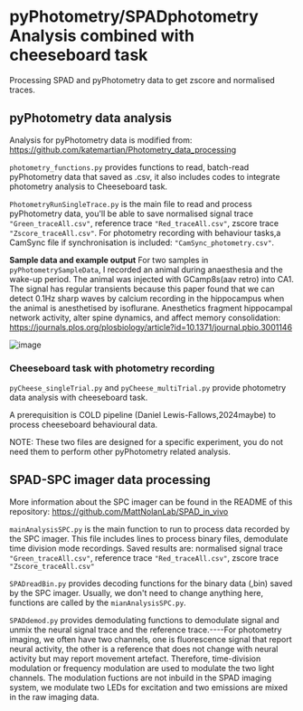 # pyPhotometry/SPADphotometry Analysis combined with cheeseboard task
 Processing SPAD and pyPhotometry data to get zscore and normalised traces.
## pyPhotometry data analysis
Analysis for pyPhotometry data is modified from:
https://github.com/katemartian/Photometry_data_processing

`photometry_functions.py` provides functions to read, batch-read pyPhotometry data that saved as .csv, it also includes codes to integrate photometry analysis to Cheeseboard task.

`PhotometryRunSingleTrace.py` is the main file to read and process pyPhotometry data, you'll be able to save normalised signal trace `"Green_traceAll.csv"`, reference trace `"Red_traceAll.csv"`, zscore trace `"Zscore_traceAll.csv"`. For photometry recording with behaviour tasks,a CamSync file if synchronisation is included: `"CamSync_photometry.csv"`.

**Sample data and example output**
For two samples in `pyPhotometrySampleData`, I recorded an animal during anaesthesia and the wake-up period. The animal was injected with GCamp8s(aav retro) into CA1. The signal has regular transients because this paper found that we can detect 0.1Hz sharp waves by calcium recording in the hippocampus when the animal is anesthetised by isoflurane.
Anesthetics fragment hippocampal network activity, alter spine dynamics, and affect memory consolidation: https://journals.plos.org/plosbiology/article?id=10.1371/journal.pbio.3001146

![image](https://github.com/user-attachments/assets/aebf2bc2-d209-458f-a406-f83dae1e11b6)

### Cheeseboard task with photometry recording
`pyCheese_singleTrial.py` and `pyCheese_multiTrial.py` provide photometry data analysis with cheeseboard task. 

A prerequisition is COLD pipeline (Daniel Lewis-Fallows,2024maybe) to process cheeseboard behavioural data. 

NOTE: These two files are designed for a specific experiment, you do not need them to perform other pyPhotometry related analysis.

## SPAD-SPC imager data processing
More information about the SPC imager can be found in the README of this repository: 
https://github.com/MattNolanLab/SPAD_in_vivo

`mainAnalysisSPC.py` is the main function to run to process data recorded by the SPC imager. This file includes lines to process binary files, demodulate time division mode recordings. Saved results are: normalised signal trace `"Green_traceAll.csv"`, reference trace `"Red_traceAll.csv"`, zscore trace `"Zscore_traceAll.csv"`

`SPADreadBin.py` provides decoding functions for the binary data (,bin) saved by the SPC imager. Usually, we don't need to change anything here, functions are called by the `mianAnalysisSPC.py`.

`SPADdemod.py` provides demodulating functions to demodulate signal and unmix the neural signal trace and the reference trace.----For photometry imaging, we often have two channels, one is fluorescence signal that report neural activity, the other is a reference that does not change with neural activity but may report movement artefact. Therefore, time-division modulation or frequency modulation are used to modulate the two light channels. The modulation fuctions are not inbuild in the SPAD imaging system, we modulate two LEDs for excitation and two emissions are mixed in the raw imaging data. 



